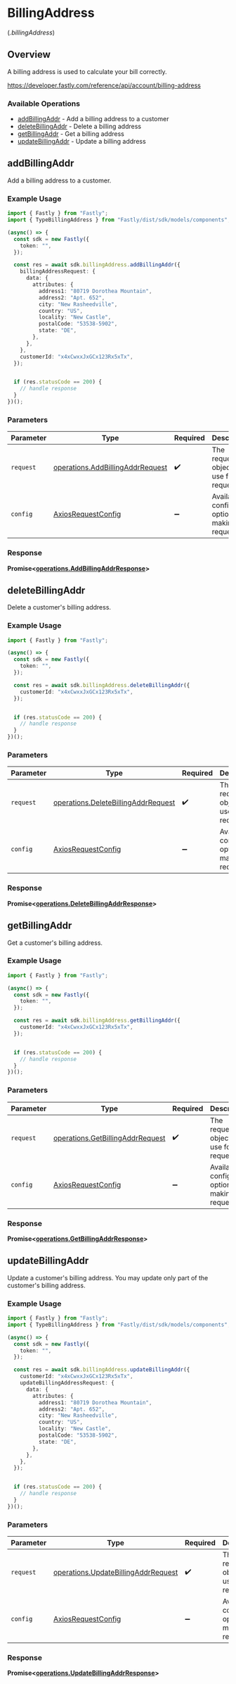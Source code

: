 # BillingAddress
(*.billingAddress*)

## Overview

A billing address is used to calculate your bill correctly.

<https://developer.fastly.com/reference/api/account/billing-address>
### Available Operations

* [addBillingAddr](#addbillingaddr) - Add a billing address to a customer
* [deleteBillingAddr](#deletebillingaddr) - Delete a billing address
* [getBillingAddr](#getbillingaddr) - Get a billing address
* [updateBillingAddr](#updatebillingaddr) - Update a billing address

## addBillingAddr

Add a billing address to a customer.

### Example Usage

```typescript
import { Fastly } from "Fastly";
import { TypeBillingAddress } from "Fastly/dist/sdk/models/components";

(async() => {
  const sdk = new Fastly({
    token: "",
  });

  const res = await sdk.billingAddress.addBillingAddr({
    billingAddressRequest: {
      data: {
        attributes: {
          address1: "80719 Dorothea Mountain",
          address2: "Apt. 652",
          city: "New Rasheedville",
          country: "US",
          locality: "New Castle",
          postalCode: "53538-5902",
          state: "DE",
        },
      },
    },
    customerId: "x4xCwxxJxGCx123Rx5xTx",
  });


  if (res.statusCode == 200) {
    // handle response
  }
})();
```

### Parameters

| Parameter                                                                            | Type                                                                                 | Required                                                                             | Description                                                                          |
| ------------------------------------------------------------------------------------ | ------------------------------------------------------------------------------------ | ------------------------------------------------------------------------------------ | ------------------------------------------------------------------------------------ |
| `request`                                                                            | [operations.AddBillingAddrRequest](../../models/operations/addbillingaddrrequest.md) | :heavy_check_mark:                                                                   | The request object to use for the request.                                           |
| `config`                                                                             | [AxiosRequestConfig](https://axios-http.com/docs/req_config)                         | :heavy_minus_sign:                                                                   | Available config options for making requests.                                        |


### Response

**Promise<[operations.AddBillingAddrResponse](../../models/operations/addbillingaddrresponse.md)>**


## deleteBillingAddr

Delete a customer's billing address.

### Example Usage

```typescript
import { Fastly } from "Fastly";

(async() => {
  const sdk = new Fastly({
    token: "",
  });

  const res = await sdk.billingAddress.deleteBillingAddr({
    customerId: "x4xCwxxJxGCx123Rx5xTx",
  });


  if (res.statusCode == 200) {
    // handle response
  }
})();
```

### Parameters

| Parameter                                                                                  | Type                                                                                       | Required                                                                                   | Description                                                                                |
| ------------------------------------------------------------------------------------------ | ------------------------------------------------------------------------------------------ | ------------------------------------------------------------------------------------------ | ------------------------------------------------------------------------------------------ |
| `request`                                                                                  | [operations.DeleteBillingAddrRequest](../../models/operations/deletebillingaddrrequest.md) | :heavy_check_mark:                                                                         | The request object to use for the request.                                                 |
| `config`                                                                                   | [AxiosRequestConfig](https://axios-http.com/docs/req_config)                               | :heavy_minus_sign:                                                                         | Available config options for making requests.                                              |


### Response

**Promise<[operations.DeleteBillingAddrResponse](../../models/operations/deletebillingaddrresponse.md)>**


## getBillingAddr

Get a customer's billing address.

### Example Usage

```typescript
import { Fastly } from "Fastly";

(async() => {
  const sdk = new Fastly({
    token: "",
  });

  const res = await sdk.billingAddress.getBillingAddr({
    customerId: "x4xCwxxJxGCx123Rx5xTx",
  });


  if (res.statusCode == 200) {
    // handle response
  }
})();
```

### Parameters

| Parameter                                                                            | Type                                                                                 | Required                                                                             | Description                                                                          |
| ------------------------------------------------------------------------------------ | ------------------------------------------------------------------------------------ | ------------------------------------------------------------------------------------ | ------------------------------------------------------------------------------------ |
| `request`                                                                            | [operations.GetBillingAddrRequest](../../models/operations/getbillingaddrrequest.md) | :heavy_check_mark:                                                                   | The request object to use for the request.                                           |
| `config`                                                                             | [AxiosRequestConfig](https://axios-http.com/docs/req_config)                         | :heavy_minus_sign:                                                                   | Available config options for making requests.                                        |


### Response

**Promise<[operations.GetBillingAddrResponse](../../models/operations/getbillingaddrresponse.md)>**


## updateBillingAddr

Update a customer's billing address. You may update only part of the customer's billing address.

### Example Usage

```typescript
import { Fastly } from "Fastly";
import { TypeBillingAddress } from "Fastly/dist/sdk/models/components";

(async() => {
  const sdk = new Fastly({
    token: "",
  });

  const res = await sdk.billingAddress.updateBillingAddr({
    customerId: "x4xCwxxJxGCx123Rx5xTx",
    updateBillingAddressRequest: {
      data: {
        attributes: {
          address1: "80719 Dorothea Mountain",
          address2: "Apt. 652",
          city: "New Rasheedville",
          country: "US",
          locality: "New Castle",
          postalCode: "53538-5902",
          state: "DE",
        },
      },
    },
  });


  if (res.statusCode == 200) {
    // handle response
  }
})();
```

### Parameters

| Parameter                                                                                  | Type                                                                                       | Required                                                                                   | Description                                                                                |
| ------------------------------------------------------------------------------------------ | ------------------------------------------------------------------------------------------ | ------------------------------------------------------------------------------------------ | ------------------------------------------------------------------------------------------ |
| `request`                                                                                  | [operations.UpdateBillingAddrRequest](../../models/operations/updatebillingaddrrequest.md) | :heavy_check_mark:                                                                         | The request object to use for the request.                                                 |
| `config`                                                                                   | [AxiosRequestConfig](https://axios-http.com/docs/req_config)                               | :heavy_minus_sign:                                                                         | Available config options for making requests.                                              |


### Response

**Promise<[operations.UpdateBillingAddrResponse](../../models/operations/updatebillingaddrresponse.md)>**

